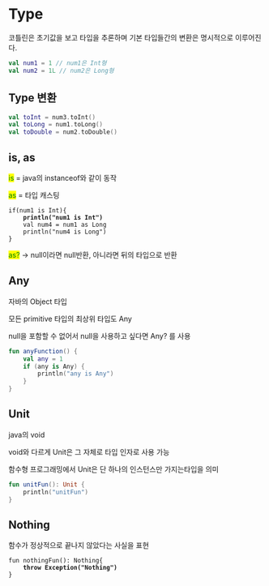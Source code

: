 # Type

&#x20;코틀린은 초기값을 보고 타입을 추론하며 기본 타입들간의 변환은 명시적으로 이루어진다.

```kotlin
val num1 = 1 // num1은 Int형
val num2 = 1L // num2은 Long형
```

## Type 변환

```kotlin
val toInt = num3.toInt()
val toLong = num1.toLong()
val toDouble = num2.toDouble()
```

## is, as

<mark style="color:green;">is</mark> = java의 instanceof와 같이 동작

<mark style="color:green;">as</mark> = 타입 캐스팅

<pre class="language-kotlin"><code class="lang-kotlin">if(num1 is Int){
<strong>    println("num1 is Int")
</strong>    val num4 = num1 as Long
    println("num4 is Long")
}</code></pre>

<mark style="color:green;">as?</mark> -> null이라면 null반환, 아니라면 뒤의 타입으로 반환

## Any

자바의 Object 타입

모든 primitive 타입의 최상위 타입도 Any

null을 포함할 수 없어서 null을   사용하고 싶다면 Any? 를 사용

```kotlin
fun anyFunction() {
    val any = 1
    if (any is Any) {
        println("any is Any")
    }
}
```

## Unit

java의 void

void와 다르게 Unit은 그 자체로 타입 인자로 사용 가능

함수형 프로그래밍에서 Unit은 단 하나의 인스턴스만 가지는타입을 의미

```kotlin
fun unitFun(): Unit {
    println("unitFun")
}

```



## Nothing

함수가 정상적으로 끝나지 않았다는 사실을 표현

<pre class="language-kotlin"><code class="lang-kotlin">fun nothingFun(): Nothing{
<strong>    throw Exception("Nothing")
</strong>}</code></pre>





